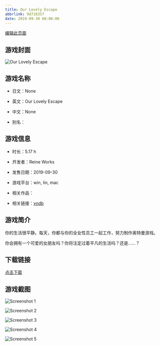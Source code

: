 ```yaml
---
title: Our Lovely Escape
abbrlink: 9d718357
date: 2019-09-30 00:00:00
---
```

[编辑此页面](https://github.com/ACG-3/ADV3-source/blob/main/source/_posts/Our%20Lovely%20Escape.md)

## 游戏封面

![Our Lovely Escape](https://pan.timero.xyz/d/onedrive/img_lib_001/Our%20Lovely%20Escape_cover.avif)


## 游戏名称

- 日文：None
- 英文：Our Lovely Escape
- 中文：None

- 别名：


## 游戏信息

- 时长：5.17 h
- 开发者：Reine Works
- 发售日期：2019-09-30
- 游戏平台：win, lin, mac
- 相关作品：

- 相关链接：[vndb](https://vndb.org/v24181)


## 游戏简介

你的生活很平静。每天，你都与你的全女性员工一起工作，努力制作奥特曼游戏。

你会拥有一个可爱的女朋友吗？你将注定过着平凡的生活吗？还是......？




## 下载链接

[点击下载](https://pan.timero.xyz/onedrive/adv_lib_001/Our%20Lovely%20Escape)


## 游戏截图


![Screenshot 1](https://pan.timero.xyz/d/onedrive/img_lib_001/Our%20Lovely%20Escape_Screenshot_1.avif)

![Screenshot 2](https://pan.timero.xyz/d/onedrive/img_lib_001/Our%20Lovely%20Escape_Screenshot_2.avif)

![Screenshot 3](https://pan.timero.xyz/d/onedrive/img_lib_001/Our%20Lovely%20Escape_Screenshot_3.avif)

![Screenshot 4](https://pan.timero.xyz/d/onedrive/img_lib_001/Our%20Lovely%20Escape_Screenshot_4.avif)

![Screenshot 5](https://pan.timero.xyz/d/onedrive/img_lib_001/Our%20Lovely%20Escape_Screenshot_5.avif)

